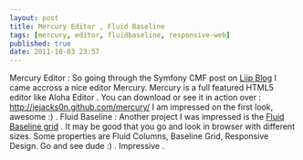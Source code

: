```yaml
---
layout: post
title: Mercury Editor , Fluid Baseline
tags: [mercury, editor, fluidbaseline, responsive-web]
published: true
date: 2011-10-03 23:57
---
```

Mercury Editor : So going through the Symfony CMF post on [Liip Blog](http://liip.ch) I came accross a nice editor Mercury. Mercury is a full featured HTML5 editor like Aloha Editor . You can download or see it in action over : http://jejacks0n.github.com/mercury/ I am impressed on the first look, awesome :) . Fluid Baseline : Another project I was impressed is the [Fluid Baseline grid](http://fluidbaselinegrid.com/) . It may be good that you go and look in browser with different sizes. Some properties are Fluid Columns, Baseline Grid, Responsive Design. Go and see dude :) . Impressive .  
